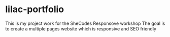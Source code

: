 # lilac-portfolio

This is my project work for the SheCodes Responsove workshop
The goal is to create a multiple pages website which is responsive and SEO friendly
